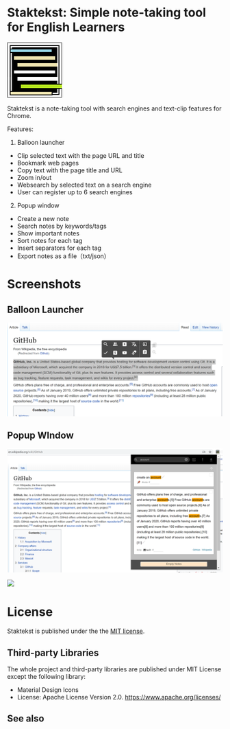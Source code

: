 # Staktekst: Simple note-taking tool for English Learners

![logo](https://github.com/Kmzbch/staktekst/blob/images/icon_128.png)

Staktekst is a note-taking tool with search engines and text-clip features for Chrome.

Features:

1. Balloon launcher

- Clip selected text with the page URL and title
- Bookmark web pages
- Copy text with the page title and URL
- Zoom in/out
- Websearch by selected text on a search engine
- User can register up to 6 search engines

2. Popup window

- Create a new note
- Search notes by keywords/tags
- Show important notes
- Sort notes for each tag
- Insert separators for each tag
- Export notes as a file（txt/json）

# Screenshots
## Balloon Launcher
![sc01](https://github.com/Kmzbch/staktekst/blob/images/screenshot01.png)

## Popup WIndow
![sc02](https://github.com/Kmzbch/staktekst/blob/images/screenshot02.png)

<img src="https://github.com/Kmzbch/staktekst/blob/images/screenshot03.gif" width="400px">

# License

Staktekst is published under the the [MIT license](https://opensource.org/licenses/MIT).

## Third-party Libraries

The whole project and third-party libraries are published under MIT License except the following library:

- Material Design Icons
- License: Apache License Version 2.0. https://www.apache.org/licenses/

## See also
